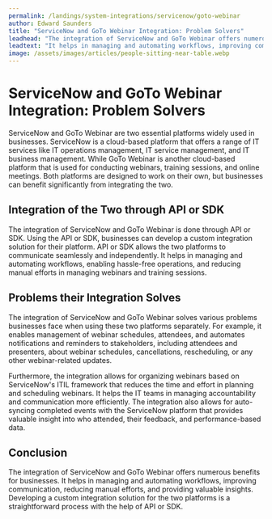 ```yaml
---
permalink: /landings/system-integrations/servicenow/goto-webinar
author: Edward Saunders
title: "ServiceNow and GoTo Webinar Integration: Problem Solvers"
leadhead: "The integration of ServiceNow and GoTo Webinar offers numerous benefits for businesses"
leadtext: "It helps in managing and automating workflows, improving communication, reducing manual efforts, and providing valuable insights. Developing a custom integration solution for the two platforms is a straightforward process with the help of API or SDK."
image: /assets/images/articles/people-sitting-near-table.webp
---
```

<div class="arttext">	<h1>ServiceNow and GoTo Webinar Integration: Problem Solvers</h1>
	<p>ServiceNow and GoTo Webinar are two essential platforms widely used in businesses. ServiceNow is a cloud-based platform that offers a range of IT services like IT operations management, IT service management, and IT business management. While GoTo Webinar is another cloud-based platform that is used for conducting webinars, training sessions, and online meetings. Both platforms are designed to work on their own, but businesses can benefit significantly from integrating the two.</p>
	<h2>Integration of the Two through API or SDK</h2>
	<p>The integration of ServiceNow and GoTo Webinar is done through API or SDK. Using the API or SDK, businesses can develop a custom integration solution for their platform. API or SDK allows the two platforms to communicate seamlessly and independently. It helps in managing and automating workflows, enabling hassle-free operations, and reducing manual efforts in managing webinars and training sessions.</p>
	<h2>Problems their Integration Solves</h2>
	<p>The integration of ServiceNow and GoTo Webinar solves various problems businesses face when using these two platforms separately. For example, it enables management of webinar schedules, attendees, and automates notifications and reminders to stakeholders, including attendees and presenters, about webinar schedules, cancellations, rescheduling, or any other webinar-related updates.</p>
	<p>Furthermore, the integration allows for organizing webinars based on ServiceNow's ITIL framework that reduces the time and effort in planning and scheduling webinars. It helps the IT teams in managing accountability and communication more efficiently. The integration also allows for auto-syncing completed events with the ServiceNow platform that provides valuable insight into who attended, their feedback, and performance-based data.</p>
	<h2>Conclusion</h2>
	<p>The integration of ServiceNow and GoTo Webinar offers numerous benefits for businesses. It helps in managing and automating workflows, improving communication, reducing manual efforts, and providing valuable insights. Developing a custom integration solution for the two platforms is a straightforward process with the help of API or SDK.</p>
</div>